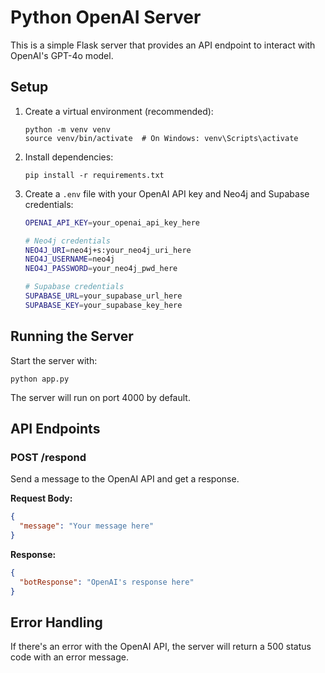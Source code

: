 # Python OpenAI Server

This is a simple Flask server that provides an API endpoint to interact with OpenAI's GPT-4o model.

## Setup

1. Create a virtual environment (recommended):

   ```
   python -m venv venv
   source venv/bin/activate  # On Windows: venv\Scripts\activate
   ```

2. Install dependencies:

   ```
   pip install -r requirements.txt
   ```

3. Create a `.env` file with your OpenAI API key and Neo4j and Supabase credentials:

   ```bash
   OPENAI_API_KEY=your_openai_api_key_here

   # Neo4j credentials
   NEO4J_URI=neo4j+s:your_neo4j_uri_here
   NEO4J_USERNAME=neo4j
   NEO4J_PASSWORD=your_neo4j_pwd_here

   # Supabase credentials
   SUPABASE_URL=your_supabase_url_here
   SUPABASE_KEY=your_supabase_key_here
   ```

## Running the Server

Start the server with:

```
python app.py
```

The server will run on port 4000 by default.

## API Endpoints

### POST /respond

Send a message to the OpenAI API and get a response.

**Request Body:**

```json
{
  "message": "Your message here"
}
```

**Response:**

```json
{
  "botResponse": "OpenAI's response here"
}
```

## Error Handling

If there's an error with the OpenAI API, the server will return a 500 status code with an error message.
